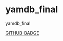 # yamdb_final
yamdb_final

[GITHUB-BADGE](https://github.com/AleksSpace/yamdb_final/workflows/yamdb_workflow.yml/badge.svg)
